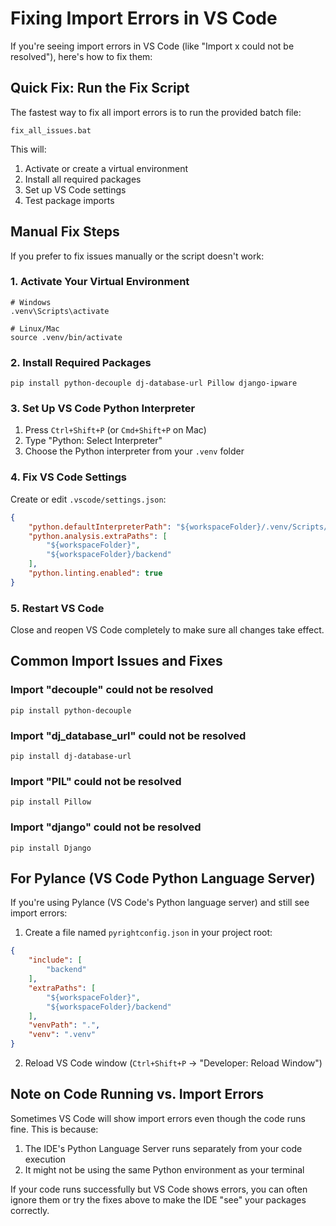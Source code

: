 # Fixing Import Errors in VS Code

If you're seeing import errors in VS Code (like "Import x could not be resolved"), here's how to fix them:

## Quick Fix: Run the Fix Script

The fastest way to fix all import errors is to run the provided batch file:

```
fix_all_issues.bat
```

This will:
1. Activate or create a virtual environment
2. Install all required packages
3. Set up VS Code settings
4. Test package imports

## Manual Fix Steps

If you prefer to fix issues manually or the script doesn't work:

### 1. Activate Your Virtual Environment

```
# Windows
.venv\Scripts\activate

# Linux/Mac
source .venv/bin/activate
```

### 2. Install Required Packages

```
pip install python-decouple dj-database-url Pillow django-ipware
```

### 3. Set Up VS Code Python Interpreter

1. Press `Ctrl+Shift+P` (or `Cmd+Shift+P` on Mac)
2. Type "Python: Select Interpreter"
3. Choose the Python interpreter from your `.venv` folder

### 4. Fix VS Code Settings

Create or edit `.vscode/settings.json`:

```json
{
    "python.defaultInterpreterPath": "${workspaceFolder}/.venv/Scripts/python.exe",
    "python.analysis.extraPaths": [
        "${workspaceFolder}",
        "${workspaceFolder}/backend"
    ],
    "python.linting.enabled": true
}
```

### 5. Restart VS Code

Close and reopen VS Code completely to make sure all changes take effect.

## Common Import Issues and Fixes

### Import "decouple" could not be resolved

```
pip install python-decouple
```

### Import "dj_database_url" could not be resolved

```
pip install dj-database-url
```

### Import "PIL" could not be resolved

```
pip install Pillow
```

### Import "django" could not be resolved

```
pip install Django
```

## For Pylance (VS Code Python Language Server)

If you're using Pylance (VS Code's Python language server) and still see import errors:

1. Create a file named `pyrightconfig.json` in your project root:

```json
{
    "include": [
        "backend"
    ],
    "extraPaths": [
        "${workspaceFolder}",
        "${workspaceFolder}/backend"
    ],
    "venvPath": ".",
    "venv": ".venv"
}
```

2. Reload VS Code window (`Ctrl+Shift+P` → "Developer: Reload Window")

## Note on Code Running vs. Import Errors

Sometimes VS Code will show import errors even though the code runs fine. This is because:

1. The IDE's Python Language Server runs separately from your code execution
2. It might not be using the same Python environment as your terminal

If your code runs successfully but VS Code shows errors, you can often ignore them or try the fixes above to make the IDE "see" your packages correctly.
